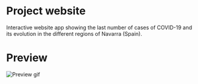 # Project website

Interactive website app showing the last number of cases of COVID-19 and its evolution in the different regions of Navarra (Spain).

# Preview
![Preview gif](https://i.imgur.com/qDkhqQs.gif)

